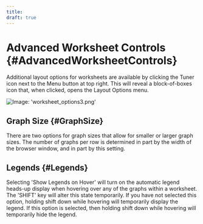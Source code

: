 ```yaml
---
title:
draft: true
---
```


# Advanced Worksheet Controls {#AdvancedWorksheetControls}

Additional layout options for worksheets are available by clicking the Tuner icon next to the Menu button at top right. This will reveal a block-of-boxes icon that, when clicked, opens the Layout Options menu.

![Image: 'worksheet_options3.png'](/images/circonus/worksheet_options3.png)


## Graph Size {#GraphSize}

There are two options for graph sizes that allow for smaller or larger graph sizes. The number of graphs per row is determined in part by the width of the browser window, and in part by this setting.

## Legends {#Legends}

Selecting 'Show Legends on Hover' will turn on the automatic legend heads-up display when hovering over any of the graphs within a worksheet.  The 'SHIFT' key will alter this state temporarily.  If you have not selected this option, holding shift down while hovering will temporarily display the legend.  If this option is selected, then holding shift down while hovering will temporarily hide the legend.

